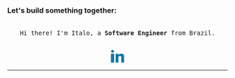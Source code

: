 <h3 align="left">Let's build something together:</h3>
<p align="left">
</p>

<p align="center">
  <br>
  <samp>
    Hi there! I'm Italo, a <b>Software Engineer</b> from Brazil.
  </samp>
  <br>
  <br>
</p>

<p align="center">
  <a rel="nofollow noopener noreferrer" target="_blank" href="https://www.linkedin.com/in/italoaalves/">
  <img src="linkedin.png" width="30px" alt="LinkedIn"></a>
</p>

----

